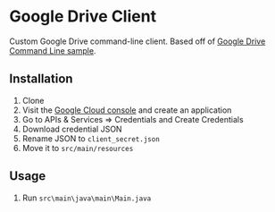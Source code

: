 # Google Drive Client

Custom Google Drive command-line client. Based off of [Google Drive Command Line sample](https://github.com/googleapis/google-api-java-client#hg/drive-cmdline-sample).

## Installation

1. Clone
1. Visit the [Google Cloud console](https://cloud.google.com/console/start/api?id=drive) and create an application
1. Go to APIs & Services => Credentials and Create Credentials
1. Download credential JSON
1. Rename JSON to `client_secret.json`
1. Move it to `src/main/resources`

## Usage

1. Run `src\main\java\main\Main.java`
